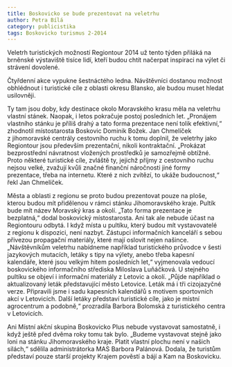 ```yaml
---
title: Boskovicko se bude prezentovat na veletrhu
author: Petra Bílá
category: publicistika
tags: Boskovicko turismus 2-2014
---
```


Veletrh turistických možností Regiontour 2014 už tento týden přiláká na brněnské výstaviště tisíce lidí, kteří budou chtít načerpat inspiraci na výlet či strávení dovolené.

Čtyřdenní akce vypukne šestnáctého ledna. Návštěvníci dostanou možnost obhlédnout i turistické cíle z oblasti okresu Blansko, ale budou muset hledat usilovněji.

Ty tam jsou doby, kdy destinace okolo Moravského krasu měla na veletrhu vlastní stánek. Naopak, i letos pokračuje postoj posledních let. „Pronájem vlastního stánku je příliš drahý a tato forma prezentace není tolik efektivní,“ zhodnotil místostarosta Boskovic Dominik Božek. Jan Chmelíček z jihomoravské centrály cestovního ruchu k tomu doplnil, že veletrhy jako Regiontour jsou především prezentační, nikoli kontraktační. „Prokázat bezprostřední návratnost vložených prostředků je samozřejmě obtížné. Proto některé turistické cíle, zvláště ty, jejichž příjmy z cestovního ruchu nejsou velké, zvažují kvůli značné finanční náročnosti jiné formy prezentace, třeba na internetu. Které z nich zvítězí, to ukáže budoucnost,“ řekl Jan Chmelíček.

Města a oblasti z regionu se proto budou prezentovat pouze na ploše, kterou budou mít přidělenou v rámci stánku Jihomoravského kraje. Pultík bude mít název Moravský kras a okolí. „Tato forma prezentace je bezplatná,“ dodal boskovický místostarosta. Ani tak ale nebude účast na Regiontouru odbytá. I když místa u pultíku, který budou mít vystavovatelé z regionu k dispozici, není nazbyt. Zástupci informačních kanceláří s sebou přivezou propagační materiály, které mají oslovit nejen našince. „Návštěvníkům veletrhu nabídneme například turistického průvodce v šesti jazykových mutacích, letáky s tipy na výlety, anebo třeba kapesní kalendáře, které jsou velkým hitem posledních let,“ vyjmenovala vedoucí boskovického informačního střediska Miloslava Luňáčková. U stejného pultíku se objeví i informační materiály z Letovic a okolí. „Půjde například o aktualizovaný leták představující město Letovice. Leták má i tři cizojazyčné verze. Připravili jsme i sadu kapesních kalendářů s motivem sportovních akcí v Letovicích. Další letáky představí turistické cíle, jako je místní agrocentrum a podobně,“ prozradila Barbora Bolomská z turistického centra v Letovicích.

Ani Místní akční skupina Boskovicko Plus nebude vystavovat samostatně, i když ještě před dvěma roky tomu tak bylo. „Budeme vystavovat stejně jako loni na stánku Jihomoravského kraje. Platit vlastní plochu není v našich silách,“ sdělila administrátorka MAS Barbora Palánová. Dodala, že turistům představí pouze starší projekty Krajem pověstí a bájí a Kam na Boskovicku.
